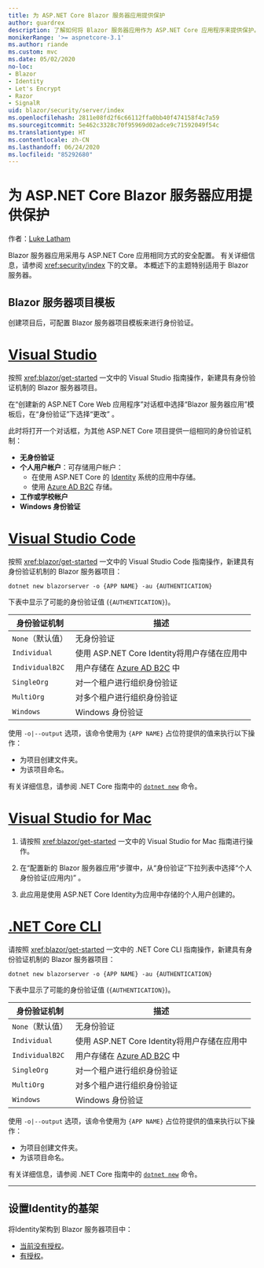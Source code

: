 ```yaml
---
title: 为 ASP.NET Core Blazor 服务器应用提供保护
author: guardrex
description: 了解如何将 Blazor 服务器应用作为 ASP.NET Core 应用程序来提供保护。
monikerRange: '>= aspnetcore-3.1'
ms.author: riande
ms.custom: mvc
ms.date: 05/02/2020
no-loc:
- Blazor
- Identity
- Let's Encrypt
- Razor
- SignalR
uid: blazor/security/server/index
ms.openlocfilehash: 2811e08fd2f6c66112ffa0bb40f474158f4c7a59
ms.sourcegitcommit: 5e462c3328c70f95969d02adce9c71592049f54c
ms.translationtype: HT
ms.contentlocale: zh-CN
ms.lasthandoff: 06/24/2020
ms.locfileid: "85292680"
---
```

# <a name="secure-aspnet-core-blazor-server-apps"></a>为 ASP.NET Core Blazor 服务器应用提供保护

作者：[Luke Latham](https://github.com/guardrex)

Blazor 服务器应用采用与 ASP.NET Core 应用相同方式的安全配置。 有关详细信息，请参阅 <xref:security/index> 下的文章。 本概述下的主题特别适用于 Blazor 服务器。 

## <a name="blazor-server-project-template"></a>Blazor 服务器项目模板

创建项目后，可配置 Blazor 服务器项目模板来进行身份验证。

# <a name="visual-studio"></a>[Visual Studio](#tab/visual-studio)

按照 <xref:blazor/get-started> 一文中的 Visual Studio 指南操作，新建具有身份验证机制的 Blazor 服务器项目。

在“创建新的 ASP.NET Core Web 应用程序”对话框中选择“Blazor 服务器应用”模板后，在“身份验证”下选择“更改”   。

此时将打开一个对话框，为其他 ASP.NET Core 项目提供一组相同的身份验证机制：

* **无身份验证**
* **个人用户帐户**：可存储用户帐户：
  * 在使用 ASP.NET Core 的 [Identity](xref:security/authentication/identity) 系统的应用中存储。
  * 使用 [Azure AD B2C](xref:security/authentication/azure-ad-b2c) 存储。
* **工作或学校帐户**
* **Windows 身份验证**

# <a name="visual-studio-code"></a>[Visual Studio Code](#tab/visual-studio-code)

按照 <xref:blazor/get-started> 一文中的 Visual Studio Code 指南操作，新建具有身份验证机制的 Blazor 服务器项目：

```dotnetcli
dotnet new blazorserver -o {APP NAME} -au {AUTHENTICATION}
```

下表中显示了可能的身份验证值 (`{AUTHENTICATION}`)。

| 身份验证机制 | 描述 |
| ------------------------ | ----------- |
| `None`（默认值）         | 无身份验证 |
| `Individual`             | 使用 ASP.NET Core Identity将用户存储在应用中 |
| `IndividualB2C`          | 用户存储在 [Azure AD B2C](xref:security/authentication/azure-ad-b2c) 中 |
| `SingleOrg`              | 对一个租户进行组织身份验证 |
| `MultiOrg`               | 对多个租户进行组织身份验证 |
| `Windows`                | Windows 身份验证 |

使用 `-o|--output` 选项，该命令使用为 `{APP NAME}` 占位符提供的值来执行以下操作：

* 为项目创建文件夹。
* 为该项目命名。

有关详细信息，请参阅 .NET Core 指南中的 [`dotnet new`](/dotnet/core/tools/dotnet-new) 命令。

# <a name="visual-studio-for-mac"></a>[Visual Studio for Mac](#tab/visual-studio-mac)

1. 请按照 <xref:blazor/get-started> 一文中的 Visual Studio for Mac 指南进行操作。

1. 在“配置新的 Blazor 服务器应用”步骤中，从“身份验证”下拉列表中选择“个人身份验证(应用内)”  。

1. 此应用是使用 ASP.NET Core Identity为应用中存储的个人用户创建的。

# <a name="net-core-cli"></a>[.NET Core CLI](#tab/netcore-cli/)

请按照 <xref:blazor/get-started> 一文中的 .NET Core CLI 指南操作，新建具有身份验证机制的 Blazor 服务器项目：

```dotnetcli
dotnet new blazorserver -o {APP NAME} -au {AUTHENTICATION}
```

下表中显示了可能的身份验证值 (`{AUTHENTICATION}`)。

| 身份验证机制 | 描述 |
| ------------------------ | ----------- |
| `None`（默认值）         | 无身份验证 |
| `Individual`             | 使用 ASP.NET Core Identity将用户存储在应用中 |
| `IndividualB2C`          | 用户存储在 [Azure AD B2C](xref:security/authentication/azure-ad-b2c) 中 |
| `SingleOrg`              | 对一个租户进行组织身份验证 |
| `MultiOrg`               | 对多个租户进行组织身份验证 |
| `Windows`                | Windows 身份验证 |

使用 `-o|--output` 选项，该命令使用为 `{APP NAME}` 占位符提供的值来执行以下操作：

* 为项目创建文件夹。
* 为该项目命名。

有关详细信息，请参阅 .NET Core 指南中的 [`dotnet new`](/dotnet/core/tools/dotnet-new) 命令。

---

## <a name="scaffold-identity"></a>设置Identity的基架

将Identity架构到 Blazor 服务器项目中：

* [当前没有授权](xref:security/authentication/scaffold-identity#scaffold-identity-into-a-blazor-server-project-without-existing-authorization)。
* [有授权](xref:security/authentication/scaffold-identity#scaffold-identity-into-a-blazor-server-project-with-authorization)。
